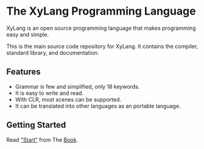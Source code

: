 # The XyLang Programming Language
XyLang is an open source programming language that makes programming easy and simple.

This is the main source code repository for XyLang. It contains the compiler, standard library, and documentation.

## Features
+ Grammar is few and simplified, only 18 keywords.
+ It is easy to write and read.
+ With CLR, most scenes can be supported.
+ It can be translated into other languages as an portable language.

## Getting Started
Read ["Start"] from The [Book].

["Start"]: https://naxy.me
[Book]: https://naxy.me

